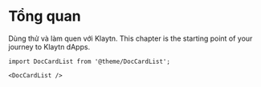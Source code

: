 # Tổng quan

Dùng thử và làm quen với Klaytn. This chapter is the starting point of your journey to Klaytn dApps.

```mdx-code-block
import DocCardList from '@theme/DocCardList';

<DocCardList />
```
